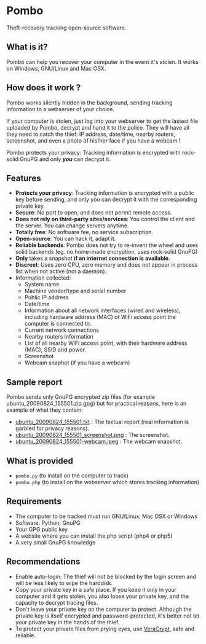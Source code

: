 # Pombo

Theft-recovery tracking open-source software.

## What is it?

Pombo can help you recover your computer in the event it's stolen.
It works on Windows, GNU/Linux and Mac OSX.

## How does it work ?

Pombo works silently hidden in the background, sending tracking information to a webserver of your choice.

If your computer is stolen, just log into your webserver to get the lastest file uploaded by Pombo, decrypt and hand it to the police. They will have all they need to catch the thief: IP address, date/time, nearby routers, screenshot, and even a photo of his/her face if you have a webcam !

Pombo protects your privacy: Tracking information is encrypted with rock-solid GnuPG and only __*you*__ can decrypt it.

## Features

- __Protects your privacy__: Tracking information is encrypted with a public key before sending, and only you can decrypt it with the corresponding private key.
- __Secure__: No port to open, and does not permit remote access.
- __Does not rely on third-party sites/services__: You control the client and the server. You can change servers anytime.
- __Totally free__: No software fee, no service subscription.
- __Open-source__: You can hack it, adapt it.
- __Reliable backends__: Pombo does not try to re-invent the wheel and uses solid backends (eg. no home-made encryption, uses rock-solid GnuPG)
- __Only__ takes a snapshot __if an internet connection is available__.
- __Discreet__: Uses zero CPU, zero memory and does not appear in process list when not active (not a daemon).
- Information collected:
  - System name
  - Machine vendor/type and serial number
  - Public IP address
  - Date/time
  - Information about all network interfaces (wired and wireless), including hardware address (MAC) of WiFi access point the computer is connected to.
  - Current network connections
  - Nearby routers information
  - List of all nearby WiFi access point, with their hardware address (MAC), SSID and power.
  - Screenshot
  - Webcam snaphot (if you have a webcam)

## Sample report

Pombo sends only GnuPG encrypted zip files (for example ubuntu_20090824_155501.zip.gpg) but for practical reasons, here is an example of what they contain:

* [ubuntu\_20090824\_155501.txt](http://www.sebsauvage.net/pombo/ubuntu\_20090824\_155501.txt) : The textual report (real information is garbled for privacy reasons).
* [ubuntu\_20090824\_155501\_screenshot.png](http://www.sebsauvage.net/pombo/ubuntu\_20090824\_155501\_screenshot.png) : The screenshot.
* [ubuntu\_20090824\_155501-webcam.jpeg](http://www.sebsauvage.net/pombo/ubuntu\_20090824\_155501\_webcam.jpeg) : The webcam snapshot.

## What is provided

- `pombo.py` (to install on the computer to track)
- `pombo.php` (to install on the webserver which stores tracking information)

## Requirements

- The computer to be tracked must run GNU/Linux, Mac OSX or Windows
- Software: Python, GnuPG
- Your GPG public key
- A website where you can install the php script (php4 or php5)
- A very small GnuPG knowledge

## Recommendations

- Enable auto-login: The thief will not be blocked by the login screen and will be less likely to wipe the harddisk.
- Copy your private key in a safe place. If you keep it only in your computer and it gets stolen, you also loose your private key, and the capacity to decrypt tracing files.
- Don't leave your private key on the computer to protect. Although the private key is itself encrypted and password-protected, it's better not let your private key in the hands of the thief.
- To protect your private files from prying eyes, use [VeraCrypt](https://veracrypt.fr), safe and reliable.
